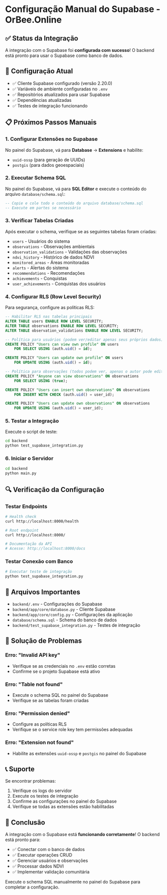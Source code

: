 # Configuração Manual do Supabase - OrBee.Online

## ✅ Status da Integração

A integração com o Supabase foi **configurada com sucesso**! O backend está pronto para usar o Supabase como banco de dados.

## 🔧 Configuração Atual

- ✅ Cliente Supabase configurado (versão 2.20.0)
- ✅ Variáveis de ambiente configuradas no `.env`
- ✅ Repositórios atualizados para usar Supabase
- ✅ Dependências atualizadas
- ✅ Testes de integração funcionando

## 📋 Próximos Passos Manuais

### 1. Configurar Extensões no Supabase

No painel do Supabase, vá para **Database** → **Extensions** e habilite:

- `uuid-ossp` (para geração de UUIDs)
- `postgis` (para dados geoespaciais)

### 2. Executar Schema SQL

No painel do Supabase, vá para **SQL Editor** e execute o conteúdo do arquivo `database/schema.sql`:

```sql
-- Copie e cole todo o conteúdo do arquivo database/schema.sql
-- Execute em partes se necessário
```

### 3. Verificar Tabelas Criadas

Após executar o schema, verifique se as seguintes tabelas foram criadas:

- `users` - Usuários do sistema
- `observations` - Observações ambientais
- `observation_validations` - Validações das observações
- `ndvi_history` - Histórico de dados NDVI
- `monitored_areas` - Áreas monitoradas
- `alerts` - Alertas do sistema
- `recommendations` - Recomendações
- `achievements` - Conquistas
- `user_achievements` - Conquistas dos usuários

### 4. Configurar RLS (Row Level Security)

Para segurança, configure as políticas RLS:

```sql
-- Habilitar RLS nas tabelas principais
ALTER TABLE users ENABLE ROW LEVEL SECURITY;
ALTER TABLE observations ENABLE ROW LEVEL SECURITY;
ALTER TABLE observation_validations ENABLE ROW LEVEL SECURITY;

-- Política para usuários (podem ver/editar apenas seus próprios dados)
CREATE POLICY "Users can view own profile" ON users
    FOR SELECT USING (auth.uid() = id);

CREATE POLICY "Users can update own profile" ON users
    FOR UPDATE USING (auth.uid() = id);

-- Política para observações (todos podem ver, apenas o autor pode editar)
CREATE POLICY "Anyone can view observations" ON observations
    FOR SELECT USING (true);

CREATE POLICY "Users can insert own observations" ON observations
    FOR INSERT WITH CHECK (auth.uid() = user_id);

CREATE POLICY "Users can update own observations" ON observations
    FOR UPDATE USING (auth.uid() = user_id);
```

### 5. Testar a Integração

Execute o script de teste:

```bash
cd backend
python test_supabase_integration.py
```

### 6. Iniciar o Servidor

```bash
cd backend
python main.py
```

## 🔍 Verificação da Configuração

### Testar Endpoints

```bash
# Health check
curl http://localhost:8000/health

# Root endpoint
curl http://localhost:8000/

# Documentação da API
# Acesse: http://localhost:8000/docs
```

### Testar Conexão com Banco

```bash
# Executar teste de integração
python test_supabase_integration.py
```

## 📁 Arquivos Importantes

- `backend/.env` - Configurações do Supabase
- `backend/app/core/database.py` - Cliente Supabase
- `backend/app/core/config.py` - Configurações da aplicação
- `database/schema.sql` - Schema do banco de dados
- `backend/test_supabase_integration.py` - Testes de integração

## 🚨 Solução de Problemas

### Erro: "Invalid API key"

- Verifique se as credenciais no `.env` estão corretas
- Confirme se o projeto Supabase está ativo

### Erro: "Table not found"

- Execute o schema SQL no painel do Supabase
- Verifique se as tabelas foram criadas

### Erro: "Permission denied"

- Configure as políticas RLS
- Verifique se o service role key tem permissões adequadas

### Erro: "Extension not found"

- Habilite as extensões `uuid-ossp` e `postgis` no painel do Supabase

## 📞 Suporte

Se encontrar problemas:

1. Verifique os logs do servidor
2. Execute os testes de integração
3. Confirme as configurações no painel do Supabase
4. Verifique se todas as extensões estão habilitadas

## 🎉 Conclusão

A integração com o Supabase está **funcionando corretamente**! O backend está pronto para:

- ✅ Conectar com o banco de dados
- ✅ Executar operações CRUD
- ✅ Gerenciar usuários e observações
- ✅ Processar dados NDVI
- ✅ Implementar validação comunitária

Execute o schema SQL manualmente no painel do Supabase para completar a configuração.
